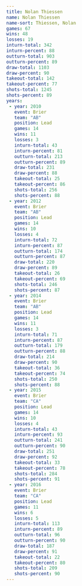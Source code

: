 ```yaml
---
title: Nolan Thiessen
name: Nolan Thiessen
name-sort: Thiessen, Nolan
games: 67
wins: 48
losses: 19
inturn-total: 342
inturn-percent: 88
outturn-total: 903
outturn-percent: 89
draw-total: 1103
draw-percent: 90
takeout-total: 142
takeout-percent: 77
shots-total: 1245
shots-percent: 89
years:
 - year: 2010
   event: Brier
   team: "AB"
   position: Lead
   games: 14
   wins: 11
   losses: 3
   inturn-total: 43
   inturn-percent: 81
   outturn-total: 213
   outturn-percent: 89
   draw-total: 231
   draw-percent: 88
   takeout-total: 25
   takeout-percent: 86
   shots-total: 256
   shots-percent: 88
 - year: 2012
   event: Brier
   team: "AB"
   position: Lead
   games: 14
   wins: 10
   losses: 4
   inturn-total: 72
   inturn-percent: 87
   outturn-total: 174
   outturn-percent: 87
   draw-total: 220
   draw-percent: 89
   takeout-total: 26
   takeout-percent: 69
   shots-total: 246
   shots-percent: 87
 - year: 2014
   event: Brier
   team: "AB"
   position: Lead
   games: 14
   wins: 11
   losses: 3
   inturn-total: 71
   inturn-percent: 87
   outturn-total: 179
   outturn-percent: 88
   draw-total: 214
   draw-percent: 90
   takeout-total: 36
   takeout-percent: 74
   shots-total: 250
   shots-percent: 88
 - year: 2015
   event: Brier
   team: "CA"
   position: Lead
   games: 14
   wins: 10
   losses: 4
   inturn-total: 43
   inturn-percent: 93
   outturn-total: 241
   outturn-percent: 90
   draw-total: 251
   draw-percent: 92
   takeout-total: 33
   takeout-percent: 78
   shots-total: 284
   shots-percent: 91
 - year: 2016
   event: Brier
   team: "CA"
   position: Lead
   games: 11
   wins: 6
   losses: 5
   inturn-total: 113
   inturn-percent: 89
   outturn-total: 96
   outturn-percent: 90
   draw-total: 187
   draw-percent: 91
   takeout-total: 22
   takeout-percent: 80
   shots-total: 209
   shots-percent: 90
---
```

